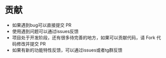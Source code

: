 # 贡献

- 如果遇到bug可以直接提交 PR
- 使用遇到问题可以通过issues反馈
- 项目处于开发阶段，还有很多待完善的地方，如果可以贡献代码，请 Fork 代码修改并提交 PR
- 如果有新的功能特性反馈，可以通过issues或者tg群反馈
